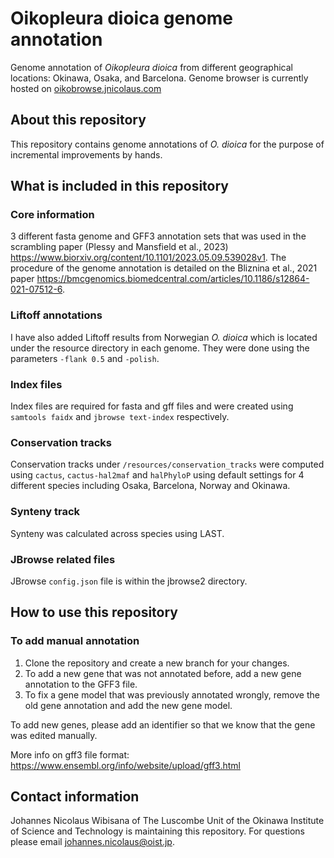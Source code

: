 # Oikopleura dioica genome annotation
Genome annotation of *Oikopleura dioica* from different geographical locations: Okinawa, Osaka, and Barcelona. Genome browser is currently hosted on [oikobrowse.jnicolaus.com](http://oikobrowser.jnicolaus.com)

## About this repository

This repository contains genome annotations of *O. dioica* for the purpose of incremental improvements by hands.

## What is included in this repository

### Core information
3 different fasta genome and GFF3 annotation sets that was used in the scrambling paper (Plessy and Mansfield et al., 2023) https://www.biorxiv.org/content/10.1101/2023.05.09.539028v1. The procedure of the genome annotation is detailed on the Bliznina et al., 2021 paper https://bmcgenomics.biomedcentral.com/articles/10.1186/s12864-021-07512-6.

### Liftoff annotations
I have also added Liftoff results from Norwegian *O. dioica* which is located under the resource directory in each genome. They were done using the parameters `-flank 0.5` and `-polish`.

### Index files
Index files are required for fasta and gff files and were created using `samtools faidx` and `jbrowse text-index` respectively.

### Conservation tracks
Conservation tracks under `/resources/conservation_tracks` were computed using `cactus`, `cactus-hal2maf` and `halPhyloP` using default settings for 4 different species including Osaka, Barcelona, Norway and Okinawa.

### Synteny track
Synteny was calculated across species using LAST.

### JBrowse related files
JBrowse `config.json` file is within the jbrowse2 directory.

## How to use this repository

### To add manual annotation
1. Clone the repository and create a new branch for your changes.
2. To add a new gene that was not annotated before, add a new gene annotation to the GFF3 file.
3. To fix a gene model that was previously annotated wrongly, remove the old gene annotation and add the new gene model.

To add new genes, please add an identifier so that we know that the gene was edited manually. 


More info on gff3 file format:
https://www.ensembl.org/info/website/upload/gff3.html

## Contact information
Johannes Nicolaus Wibisana of The Luscombe Unit of the Okinawa Institute of Science and Technology is maintaining this repository. For questions please email johannes.nicolaus@oist.jp.
